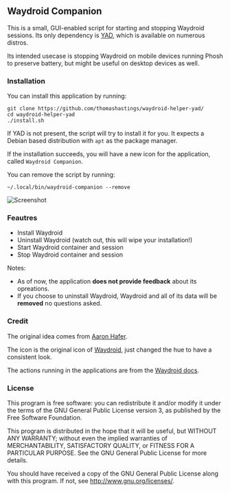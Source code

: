 ## Waydroid Companion
This is a small, GUI-enabled script for starting and stopping Waydroid sessions. Its only dependency is [YAD](https://manpages.org/yad), which is available on numerous distros.

Its intended usecase is stopping Waydroid on mobile devices running Phosh to preserve battery, but might be useful on desktop devices as well.

### Installation
You can install this application by running:
```
git clone https://github.com/thomashastings/waydroid-helper-yad/
cd waydroid-helper-yad
./install.sh
```
If YAD is not present, the script will try to install it for you. It expects a Debian based distribution with `apt` as the package manager.

If the installation succeeds, you will have a new icon for the application, called `Waydroid Companion`.

You can remove the script by running:
```
~/.local/bin/waydroid-companion --remove
```

![Screenshot](https://github.com/thomashastings/waydroid-helper-yad/raw/303f9017ff2fb069c642611eed7a6e4af9b36981/screenshot.png)

### Feautres
- Install Waydroid
- Uninstall Waydroid (watch out, this will wipe your installation!)
- Start Waydroid container and session
- Stop Waydroid container and session

Notes:
- As of now, the application **does not provide feedback** about its opreations.
- If you choose to uninstall Waydroid, Waydroid and all of its data will be **removed** no questions asked.

### Credit
The original idea comes from [Aaron Hafer](https://open-store.io/app/waydroidhelper.aaronhafer).

The icon is the original icon of [Waydroid](https://waydro.id/), just changed the hue to have a consistent look.

The actions running in the applications are from the [Waydroid docs](https://docs.waydro.id/usage/install-on-desktops).

### License
This program is free software: you can redistribute it and/or modify it under the terms of the GNU General Public License version 3, as published by the Free Software Foundation.

This program is distributed in the hope that it will be useful, but WITHOUT ANY WARRANTY; without even the implied warranties of MERCHANTABILITY, SATISFACTORY QUALITY, or FITNESS FOR A PARTICULAR PURPOSE.  See the GNU General Public License for more details.

You should have received a copy of the GNU General Public License along with this program.  If not, see http://www.gnu.org/licenses/.
